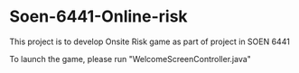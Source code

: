 # Soen-6441-Online-risk
This project is to develop Onsite Risk game as part of project in SOEN 6441

To launch the game, please run "WelcomeScreenController.java"
